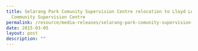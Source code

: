 ```yaml
---
title: Selarang Park Comunity Supervision Centre relocation to Lloyd Leas
  Community Supervision Centre
permalink: /resource/media-releases/selarang-park-comunity-supervision-centre-relocation-2015
date: 2015-03-05
layout: post
description: ""
---
```

